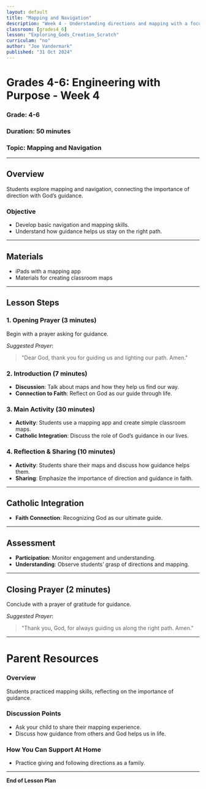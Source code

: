 ```yaml
---
layout: default
title: "Mapping and Navigation"
description: "Week 4 - Understanding directions and mapping with a focus on God's guidance."
classroom: [grades4_6]
lesson: "Exploring_Gods_Creation_Scratch"
curriculam: "no"
author: "Joe Vandermark"
published: "31 Oct 2024"
---
```


# Grades 4-6: Engineering with Purpose - Week 4

### **Grade**: 4-6  
### **Duration**: 50 minutes  
### **Topic**: Mapping and Navigation

---

## **Overview**
Students explore mapping and navigation, connecting the importance of direction with God’s guidance.

### **Objective**
- Develop basic navigation and mapping skills.
- Understand how guidance helps us stay on the right path.

---

## **Materials**
- iPads with a mapping app
- Materials for creating classroom maps

---

## **Lesson Steps**

### **1. Opening Prayer (3 minutes)**
Begin with a prayer asking for guidance.

_Suggested Prayer_:  
> "Dear God, thank you for guiding us and lighting our path. Amen."

### **2. Introduction (7 minutes)**
- **Discussion**: Talk about maps and how they help us find our way.
- **Connection to Faith**: Reflect on God as our guide through life.

### **3. Main Activity (30 minutes)**
- **Activity**: Students use a mapping app and create simple classroom maps.
- **Catholic Integration**: Discuss the role of God’s guidance in our lives.

### **4. Reflection & Sharing (10 minutes)**
- **Activity**: Students share their maps and discuss how guidance helps them.
- **Sharing**: Emphasize the importance of direction and guidance in faith.

---

## **Catholic Integration**
- **Faith Connection**: Recognizing God as our ultimate guide.

---

## **Assessment**
- **Participation**: Monitor engagement and understanding.
- **Understanding**: Observe students’ grasp of directions and mapping.

---

## **Closing Prayer (2 minutes)**
Conclude with a prayer of gratitude for guidance.

_Suggested Prayer_:  
> "Thank you, God, for always guiding us along the right path. Amen."

---

# Parent Resources

### **Overview**
Students practiced mapping skills, reflecting on the importance of guidance.

### **Discussion Points**
- Ask your child to share their mapping experience.
- Discuss how guidance from others and God helps us in life.

### **How You Can Support At Home**
- Practice giving and following directions as a family.

---

**End of Lesson Plan**
